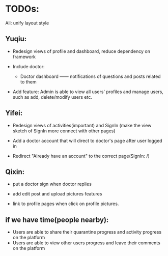# TODOs:

All: unify layout style

## Yuqiu:

- Redesign views of profile and dashboard, reduce dependency on framework

- Include doctor:
  - Doctor dashboard —— notifications of questions and posts related to them

- Add feature:
Admin is able to view all users' profiles and manage users, such as add, delete/modify users etc.


## Yifei:

- Redesign views of activities(important) and SignIn (make the view sketch of SignIn more connect with other pages)

- Add a doctor account that will direct to doctor's page after user logged in 

- Redirect "Already have an account" to the correct page(SignIn: /)

## Qixin:
- put a doctor sign when doctor replies

- add edit post and upload pictures features

- link to profile pages when click on profile pictures.


## if we have time(people nearby):
- Users are able to share their quarantine progress and activity progress on the
platform
- Users are able to view other users progress and leave their comments on the
platform
